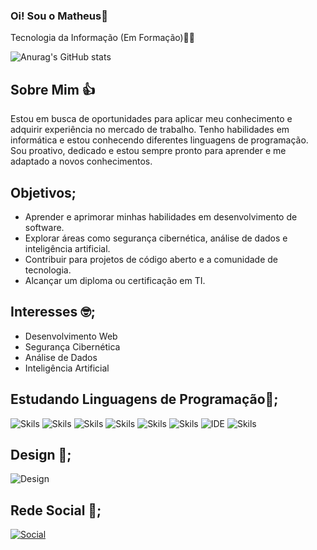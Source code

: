 
### Oi! Sou o Matheus👋
Tecnologia da Informação (Em Formação)👨‍💻

![Anurag's GitHub stats](https://github-readme-stats.vercel.app/api?username=Bone-TI&show_icons=true&theme=tokyonight)
## Sobre Mim 👍
Estou em busca de oportunidades para aplicar meu conhecimento e adquirir experiência no mercado de trabalho. Tenho habilidades em informática e estou conhecendo diferentes linguagens de programação. Sou proativo, dedicado e estou sempre pronto para aprender e me adaptado a novos conhecimentos.
## Objetivos;
- Aprender e aprimorar minhas habilidades em desenvolvimento de software.
- Explorar áreas como segurança cibernética, análise de dados e inteligência artificial.
- Contribuir para projetos de código aberto e a comunidade de tecnologia.
- Alcançar um diploma ou certificação em TI.
## Interesses 🤓;

- Desenvolvimento Web
- Segurança Cibernética
- Análise de Dados
- Inteligência Artificial
## Estudando Linguagens de Programação📘;
 ![Skils](https://img.shields.io/badge/C-00599C?style=for-the-badge&logo=c&logoColor=white)
 ![Skils](https://img.shields.io/badge/HTML5-E34F26?style=for-the-badge&logo=html5&logoColor=white)
 ![Skils](https://img.shields.io/badge/CSS3-1572B6?style=for-the-badge&logo=css3&logoColor=white)
![Skils](https://img.shields.io/badge/PHP-777BB4?style=for-the-badge&logo=php&logoColor=white)
![Skils](https://img.shields.io/badge/Python-14354C?style=for-the-badge&logo=python&logoColor=white)
![Skils](https://img.shields.io/badge/JavaScript-F7DF1E?style=for-the-badge&logo=javascript&logoColor=black)
![IDE](https://img.shields.io/badge/Arduino_IDE-00979D?style=for-the-badge&logo=arduino&logoColor=white)
![Skils](https://img.shields.io/badge/MySQL-00000F?style=for-the-badge&logo=mysql&logoColor=white)

## Design 🎨;
![Design](https://img.shields.io/badge/Canva-%2300C4CC.svg?&style=for-the-badge&logo=Canva&logoColor=white)

## Rede Social 🛜;
[![Social](https://img.shields.io/badge/LinkedIn-0077B5?style=for-the-badge&logo=linkedin&logoColor=white)](www.linkedin.com/in/matheus-henrique-518987218/)


